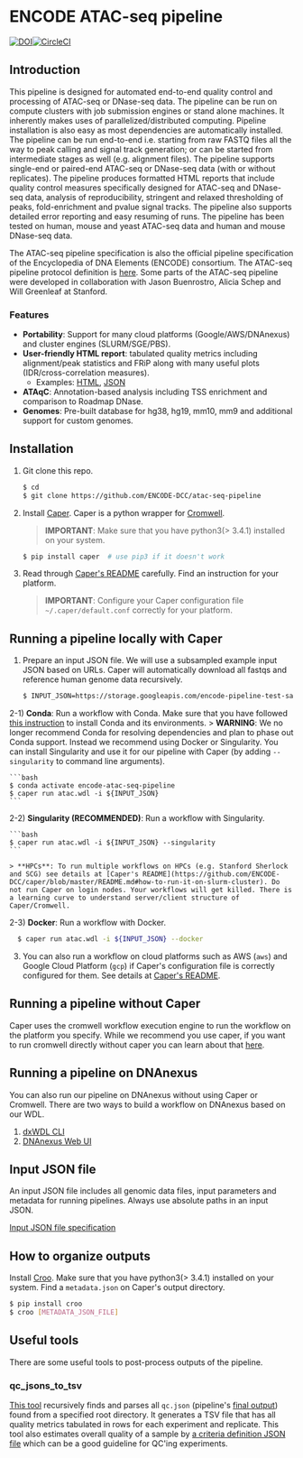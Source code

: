 # ENCODE ATAC-seq pipeline

[![DOI](https://zenodo.org/badge/DOI/10.5281/zenodo.156534.svg)](https://doi.org/10.5281/zenodo.156534)[![CircleCI](https://circleci.com/gh/ENCODE-DCC/atac-seq-pipeline/tree/master.svg?style=svg)](https://circleci.com/gh/ENCODE-DCC/atac-seq-pipeline/tree/master)

## Introduction

This pipeline is designed for automated end-to-end quality control and processing of ATAC-seq or DNase-seq data. The pipeline can be run on compute clusters with job submission engines or stand alone machines. It inherently makes uses of parallelized/distributed computing. Pipeline installation is also easy as most dependencies are automatically installed. The pipeline can be run end-to-end i.e. starting from raw FASTQ files all the way to peak calling and signal track generation; or can be started from intermediate stages as well (e.g. alignment files). The pipeline supports single-end or paired-end ATAC-seq or DNase-seq data (with or without replicates). The pipeline produces formatted HTML reports that include quality control measures specifically designed for ATAC-seq and DNase-seq data, analysis of reproducibility, stringent and relaxed thresholding of peaks, fold-enrichment and pvalue signal tracks.  The pipeline also supports detailed error reporting and easy resuming of runs. The pipeline has been tested on human, mouse and yeast ATAC-seq data and human and mouse DNase-seq data.

The ATAC-seq pipeline specification is also the official pipeline specification of the Encyclopedia of DNA Elements (ENCODE) consortium. The ATAC-seq pipeline protocol definition is [here](https://docs.google.com/document/d/1f0Cm4vRyDQDu0bMehHD7P7KOMxTOP-HiNoIvL1VcBt8/edit?usp=sharing). Some parts of the ATAC-seq pipeline were developed in collaboration with Jason Buenrostro, Alicia Schep and Will Greenleaf at Stanford.

### Features

* **Portability**: Support for many cloud platforms (Google/AWS/DNAnexus) and cluster engines (SLURM/SGE/PBS).
* **User-friendly HTML report**: tabulated quality metrics including alignment/peak statistics and FRiP along with many useful plots (IDR/cross-correlation measures).
  - Examples: [HTML](https://storage.googleapis.com/encode-pipeline-test-samples/encode-atac-seq-pipeline/ENCSR889WQX/example_output/qc.html), [JSON](docs/example_output/v1.1.5/qc.json)
* **ATAqC**: Annotation-based analysis including TSS enrichment and comparison to Roadmap DNase.
* **Genomes**: Pre-built database for hg38, hg19, mm10, mm9 and additional support for custom genomes.

## Installation

1) Git clone this repo.

	```bash
	$ cd
	$ git clone https://github.com/ENCODE-DCC/atac-seq-pipeline
	```

2) Install [Caper](https://github.com/ENCODE-DCC/caper#installation). Caper is a python wrapper for [Cromwell](https://github.com/broadinstitute/cromwell).

	> **IMPORTANT**: Make sure that you have python3(> 3.4.1) installed on your system.

	```bash
	$ pip install caper  # use pip3 if it doesn't work
	```

3) Read through [Caper's README](https://github.com/ENCODE-DCC/caper) carefully. Find an instruction for your platform. 
	> **IMPORTANT**: Configure your Caper configuration file `~/.caper/default.conf` correctly for your platform.

## Running a pipeline locally with Caper

1) Prepare an input JSON file. We will use a subsampled example input JSON based on URLs. Caper will automatically download all fastqs and reference human genome data recursively.
	```bash
	$ INPUT_JSON=https://storage.googleapis.com/encode-pipeline-test-samples/encode-atac-seq-pipeline/ENCSR356KRQ_subsampled_caper.json
	```

2-1) **Conda**: Run a workflow with Conda. Make sure that you have followed [this instruction](docs/install_conda.md) to install Conda and its environments.
	> **WARNING**: We no longer recommend Conda for resolving dependencies and plan to phase out Conda support. Instead we recommend using Docker or Singularity. You can install Singularity and use it for our pipeline with Caper (by adding `--singularity` to command line arguments).

	```bash
	$ conda activate encode-atac-seq-pipeline
	$ caper run atac.wdl -i ${INPUT_JSON}
	```

2-2) **Singularity (RECOMMENDED)**: Run a workflow with Singularity.

	```bash
	$ caper run atac.wdl -i ${INPUT_JSON} --singularity
	```

	> **HPCs**: To run multiple workflows on HPCs (e.g. Stanford Sherlock and SCG) see details at [Caper's README](https://github.com/ENCODE-DCC/caper/blob/master/README.md#how-to-run-it-on-slurm-cluster). Do not run Caper on login nodes. Your workflows will get killed. There is a learning curve to understand server/client structure of Caper/Cromwell.


2-3) **Docker**: Run a workflow with Docker.

  ```bash
	$ caper run atac.wdl -i ${INPUT_JSON} --docker
  ```

3) You can also run a workflow on cloud platforms such as AWS (`aws`) and Google Cloud Platform (`gcp`) if Caper's configuration file is correctly configured for them. See details at [Caper's README](https://github.com/ENCODE-DCC/caper).


## Running a pipeline without Caper

Caper uses the cromwell workflow execution engine to run the workflow on the platform you specify. While we recommend you use caper, if you want to run cromwell directly without caper you can learn about that [here](docs/deprecated/OLD_METHOD.md).

## Running a pipeline on DNAnexus

You can also run our pipeline on DNAnexus without using Caper or Cromwell. There are two ways to build a workflow on DNAnexus based on our WDL.

1) [dxWDL CLI](docs/tutorial_dx_cli.md)
2) [DNAnexus Web UI](docs/tutorial_dx_web.md)

## Input JSON file

An input JSON file includes all genomic data files, input parameters and metadata for running pipelines. Always use absolute paths in an input JSON.

[Input JSON file specification](docs/input.md)

## How to organize outputs

Install [Croo](https://github.com/ENCODE-DCC/croo#installation). Make sure that you have python3(> 3.4.1) installed on your system. Find a `metadata.json` on Caper's output directory.

```bash
$ pip install croo
$ croo [METADATA_JSON_FILE]
```

## Useful tools

There are some useful tools to post-process outputs of the pipeline.

### qc_jsons_to_tsv

[This tool](utils/qc_jsons_to_tsv/README.md) recursively finds and parses all `qc.json` (pipeline's [final output](docs/example_output/v1.1.5/qc.json)) found from a specified root directory. It generates a TSV file that has all quality metrics tabulated in rows for each experiment and replicate. This tool also estimates overall quality of a sample by [a criteria definition JSON file](utils/qc_jsons_to_tsv/criteria.default.json) which can be a good guideline for QC'ing experiments.
